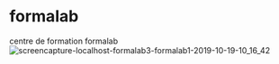 # formalab
centre de formation formalab
![screencapture-localhost-formalab3-formalab1-2019-10-19-10_16_42](https://user-images.githubusercontent.com/46545274/67151670-457de800-f2c1-11e9-96a1-8a4057276b17.png)

